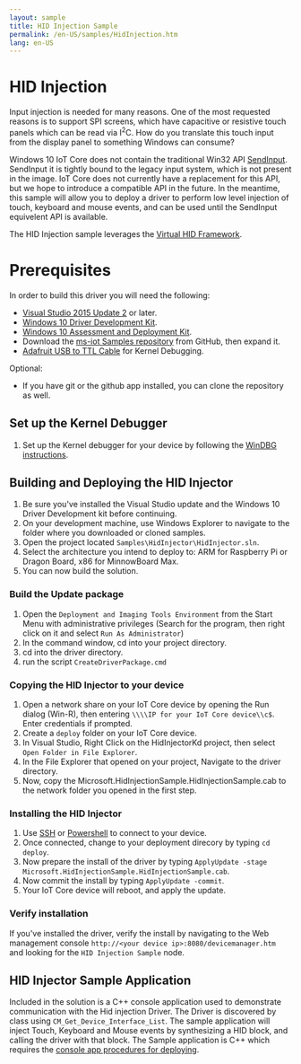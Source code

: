 ```yaml
---
layout: sample
title: HID Injection Sample
permalink: /en-US/samples/HidInjection.htm
lang: en-US
---
```

# HID Injection
Input injection is needed for many reasons. One of the most requested reasons is to support SPI screens, which have capacitive or resistive touch panels which can be read via I<sup>2</sup>C. 
How do you translate this touch input from the display panel to something Windows can consume?    

Windows 10 IoT Core does not contain the traditional Win32 API [SendInput](https://msdn.microsoft.com/en-us/library/windows/desktop/ms646310(v=vs.85).aspx). SendInput it is tightly bound to the legacy input system, which is not present in the image. 
IoT Core does not currently have a replacement for this API, but we hope to introduce a compatible API in the future. In the meantime, this sample will allow you to deploy a driver to perform low level injection of touch, keyboard and
 mouse events, and can be used until the SendInput equivelent API is available.

The HID Injection sample leverages the [Virtual HID Framework](https://msdn.microsoft.com/en-us/library/windows/hardware/dn925056(v=vs.85).aspx). 

# Prerequisites 
In order to build this driver you will need the following:

  * [Visual Studio 2015 Update 2](http://go.microsoft.com/fwlink/?LinkId=691129) or later.
  * [Windows 10 Driver Development Kit](http://go.microsoft.com/fwlink/p/?LinkId=526733).
  * [Windows 10 Assessment and Deployment Kit](https://msdn.microsoft.com/en-us/windows/hardware/dn913721(v=vs8.5).aspx#winADK).
  * Download the [ms-iot Samples repository](https://github.com/ms-iot/samples/archive/develop.zip) from GitHub, then expand it.
  * [Adafruit USB to TTL Cable](https://www.adafruit.com/products/954) for Kernel Debugging.

Optional:

  * If you have git or the github app installed, you can clone the repository as well.

## Set up the Kernel Debugger
  1. Set up the Kernel debugger for your device by following the [WinDBG instructions]({{site.baseurl}}/en-US/windows/iot/win10/windbg.htm). 

## Building and Deploying the HID Injector
  1. Be sure you've installed the Visual Studio update and the Windows 10 Driver Development kit before continuing.
  1. On your development machine, use Windows Explorer to navigate to the folder where you downloaded or cloned samples.
  1. Open the project located ```Samples\HidInjector\HidInjector.sln```.
  1. Select the architecture you intend to deploy to: ARM for Raspberry Pi or Dragon Board, x86 for MinnowBoard Max.
  1. You can now build the solution.

### Build the Update package
  1. Open the ```Deployment and Imaging Tools Environment``` from the Start Menu with administrative privileges (Search for the program, then right click on it and select ```Run As Administrator```)
  1. In the command window, cd into your project directory.
  1. cd into the driver directory.
  1. run the script ```CreateDriverPackage.cmd```
  
### Copying the HID Injector to your device
  1. Open a network share on your IoT Core device by opening the Run dialog (Win-R), then entering ```\\\\IP for your IoT Core device\\c$```. Enter credentials if prompted.
  1. Create a ```deploy``` folder on your IoT Core device. 
  1. In Visual Studio, Right Click on the HidInjectorKd project, then select ```Open Folder in File Explorer```.
  1. In the File Explorer that opened on your project, Navigate to the driver directory.
  1. Now, copy the Microsoft.HidInjectionSample.HidInjectionSample.cab to the network folder you opened in the first step.
  
### Installing the HID Injector
   1. Use [SSH]({{site.baseurl}}/en-US/win10/Docs/SSH.htm) or [Powershell]({{site.baseurl}}/en-US/win10/Docs/PowerShell.htm) to connect to your device. 
   1. Once connected, change to your deployment direcory by typing ```cd deploy```.
   1. Now prepare the install of the driver by typing ```ApplyUpdate -stage Microsoft.HidInjectionSample.HidInjectionSample.cab```.
   1. Now commit the install by typing ```ApplyUpdate -commit```.
   1. Your IoT Core device will reboot, and apply the update.
   
### Verify installation
If you've installed the driver, verify the install by navigating to the Web management console ```http://<your device ip>:8080/devicemanager.htm``` 
and looking for the ```HID Injection Sample``` node.
   
## HID Injector Sample Application
Included in the solution is a C++ console application used to demonstrate communication with the Hid injection Driver. The Driver is discovered by class using ```CM_Get_Device_Interface_List```. 
The sample application will inject Touch, Keyboard and Mouse events by synthesizing a HID block, and calling the driver with that block. The Sample application is C++ 
which requires the [console app procedures for deploying]({{site.baseurl}}/en-US/win10/samples/ConsoleApp.htm). 



 

 
    
  





  
